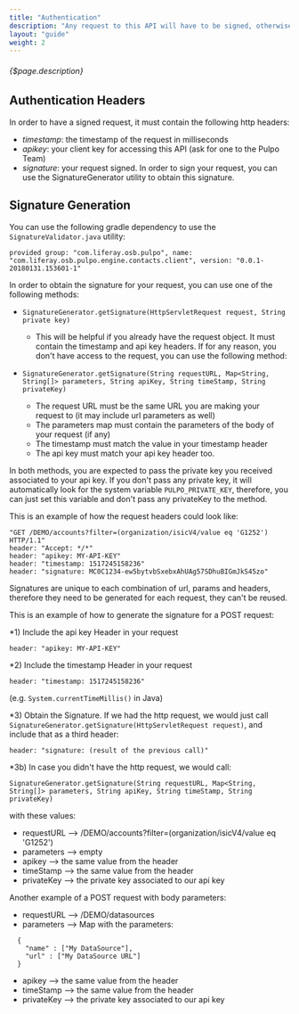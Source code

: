 ```yaml
---
title: "Authentication"
description: "Any request to this API will have to be signed, otherwise you will receive a 401 error response."
layout: "guide"
weight: 2
---
```


###### {$page.description}

<article id="intro">

## Authentication Headers

In order to have a signed request, it must contain the following http headers:
- *timestamp*: the timestamp of the request in milliseconds
- *apikey*: your client key for accessing this API (ask for one to the Pulpo Team)
- *signature*: your request signed. In order to sign your request, you can use the SignatureGenerator utility to obtain this signature.
</article>

<article id="signature">

## Signature Generation

You can use the following gradle dependency to use the `SignatureValidator.java` utility:
    
```
provided group: "com.liferay.osb.pulpo", name: "com.liferay.osb.pulpo.engine.contacts.client", version: "0.0.1-20180131.153601-1"
```


In order to obtain the signature for your request, you can use one of the following methods:
- `SignatureGenerator.getSignature(HttpServletRequest request, String private key)` 
  - This will be helpful if you already have the request object. It must contain the timestamp and api key headers. If for any reason, you don't have access to the request, you can use the following method:

- `SignatureGenerator.getSignature(String requestURL, Map<String, String[]> parameters, String apiKey, String timeStamp, String privateKey)`
  - The request URL must be the same URL you are making your request to (it may include url parameters as well)
  - The parameters map must contain the parameters of the body of your request (if any)
  - The timestamp must match the value in your timestamp header
  - The api key must match your api key header too.

In both methods, you are expected to pass the private key you received associated to your api key. If you don't pass any private key, it will automatically look for the system variable `PULPO_PRIVATE_KEY`, therefore, you can just set this variable and don't pass any privateKey to the method.

This is an example of how the request headers could look like:

```
"GET /DEMO/accounts?filter=(organization/isicV4/value eq 'G1252') HTTP/1.1"
header: "Accept: */*"
header: "apikey: MY-API-KEY"
header: "timestamp: 1517245158236"
header: "signature: MC0C1234-ew5bytvbSxebxAhUAg57SDhuBIGmJkS45zo"
```

Signatures are unique to each combination of url, params and headers, therefore they need to be generated for each request, they can't be reused.

This is an example of how to generate the signature for a POST request:

*1) Include the api key Header in your request
 ```
 header: "apikey: MY-API-KEY"
 ```
*2) Include the timestamp Header in your request
```
header: "timestamp: 1517245158236"
```
(e.g. `System.currentTimeMillis()` in Java)

*3) Obtain the Signature. If we had the http request, we would just call `SignatureGenerator.getSignature(HttpServletRequest request)`, and include that as a third header:
```
header: "signature: (result of the previous call)"
```

*3b) In case you didn't have the http request, we would call:
```
SignatureGenerator.getSignature(String requestURL, Map<String, String[]> parameters, String apiKey, String timeStamp, String privateKey)
```
with these values:

* requestURL --> /DEMO/accounts?filter=(organization/isicV4/value eq 'G1252')
* parameters --> empty
* apikey --> the same value from the header
* timeStamp --> the same value from the header
* privateKey --> the private key associated to our api key

Another example of a POST request with body parameters:

* requestURL --> /DEMO/datasources
* parameters --> Map with the parameters: 
```
  {
    "name" : ["My DataSource"],
    "url" : ["My DataSource URL"]
  }
```

* apikey --> the same value from the header
* timeStamp --> the same value from the header
* privateKey --> the private key associated to our api key
</article>
